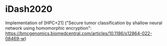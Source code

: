 # iDash2020

Implementation of [HPC+21] ("Secure tumor classification by shallow neural network using homomorphic encryption": https://bmcgenomics.biomedcentral.com/articles/10.1186/s12864-022-08469-w)
